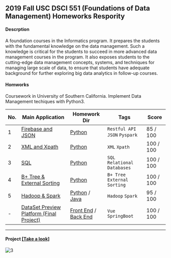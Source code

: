 ## 2019 Fall USC DSCI 551 (Foundations of Data Management) Homeworks Respority

#### Descrption
A foundation courses in the Informatics program. It prepares the students with the fundamental knowledge on the data management. Such a knowledge is critical for the students to succeed in more advanced data management courses in the program. It also exposes students to the cutting-edge data management concepts, systems, and techniques for managing large scale of data, to ensure that students have
adequate background for further exploring big data analytics in follow-up courses.

#### Homworks
Coursework in University of Southern California. Implement Data Management techiques with Python3. 

|No.| Main Application |Homework Dir|Tags|Score|
|---|------------------|-----------|----|-----|
|1|[Firebase and JSON](https://github.com/AaronYang2333/DSCI_551/blob/master/ay_hw_1/pdf/hw1.pdf)|[Python](https://github.com/AaronYang2333/DSCI_551/tree/master/ay_hw_1) |`Restful API` `JSON` `Pyspark`|85 / 100|
|2|[XML and Xpath](https://github.com/AaronYang2333/DSCI_551/blob/master/ay_hw_2/pdf/hw2.pdf)|[Python](https://github.com/AaronYang2333/DSCI_551/tree/master/ay_hw_2)| `XML` `Xpath`|100 / 100|
|3|[SQL](https://github.com/AaronYang2333/DSCI_551/blob/master/ay_hw_3/pdf/hw3.pdf)|[Python](https://github.com/AaronYang2333/DSCI_551/tree/master/ay_hw_3)|`SQL` `Relational Databases`|100 / 100|
|4|[B+ Tree & External Sorting](https://github.com/AaronYang2333/DSCI_551/blob/master/ay_hw_4/pdf/hw4.pdf)|[Python](https://github.com/AaronYang2333/DSCI_551/tree/master/ay_hw_4)|`B+ Tree` `External Sorting`|100 / 100|
|5|[Hadoop & Spark](https://github.com/AaronYang2333/DSCI_551/blob/master/ay_hw_5/pdf/hw5.pdf)|[Python](https://github.com/AaronYang2333/DSCI_551/tree/master/ay_hw_5/python) / [Java](https://github.com/AaronYang2333/DSCI_551/tree/master/ay_hw_5/java)|`Hadoop` `Spark`|95 / 100|
|-|[DataSet Preview Platform (Final Project)](https://github.com/AaronYang2333/DSCI_551/tree/master/final_project/pdf)|[Front End](https://github.com/AaronYang2333/DSCI_551/tree/master/final_project/src) / [Back End](https://github.com/AaronYang2333/DSCI_551/tree/master/final_project/final_backend)|`Vue` `SpringBoot`|100 / 100|

---

#### Project <a href="https://aaronyang2333.github.io/DSCI_551/final_project/dist/index" target="_blank">[Take a look]</a>

![3](https://user-images.githubusercontent.com/24391143/69748713-d3899180-10fd-11ea-81dc-a1f7cf669018.png)
